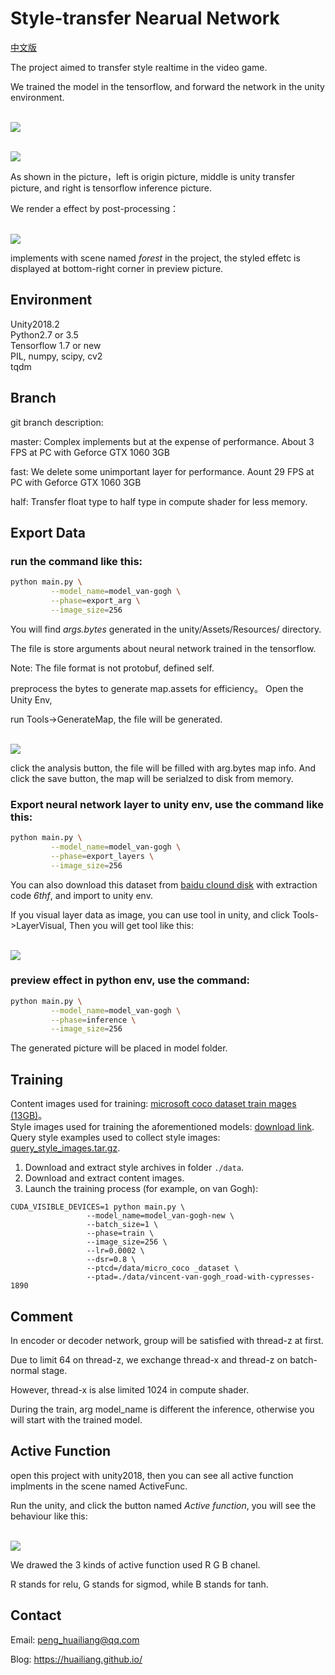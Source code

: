 
# Style-transfer Nearual Network

[中文版](./readme-cn.md)

The project aimed to transfer style  realtime in the video game. 

We trained the model in the tensorflow, and forward the network in the unity environment.

<br><img src='image/tf1.jpg'> <br>


<br><img src='image/tf2.jpg'> <br>

As shown in the picture，left is origin picture, middle is unity transfer picture, and right is tensorflow inference picture.

We render a effect by post-processing：

<br><img src='image/show.gif'> <br>

implements with scene named *forest* in the project, the styled effetc is displayed at bottom-right corner in preview picture.


## Environment

Unity2018.2 	<br>
Python2.7 or 3.5 <br>
Tensorflow 1.7 or new <br>
PIL, numpy, scipy, cv2 <br>
tqdm

## Branch

git branch description:

master: Complex implements but at the expense of performance. About 3 FPS at PC with Geforce GTX 1060 3GB

fast: We delete some unimportant layer for performance. Aount 29 FPS at PC with Geforce GTX 1060 3GB

half: Transfer float type to half type in compute shader for less memory.

## Export Data

### run the command like this:

```sh
python main.py \
         --model_name=model_van-gogh \
         --phase=export_arg \
         --image_size=256
```

You will find *args.bytes* generated in the unity/Assets/Resources/ directory. 

The file is store arguments about neural network trained in the tensorflow.

Note: The file format is not protobuf, defined self.

preprocess the bytes to generate map.assets for efficiency。 Open the Unity Env,

run Tools->GenerateMap, the file will be generated.


<br><img src='image/model3.jpg'><br>

click the analysis button, the file will be filled with arg.bytes map info. And click the save button, the map will be serialzed to disk from memory.


###  Export neural network layer to unity env, use the command like this:

```sh
python main.py \
         --model_name=model_van-gogh \
         --phase=export_layers \
         --image_size=256
```


You can also download this dataset from [baidu clound disk](https://pan.baidu.com/s/1hNqmZv1Xvygx7nMb7PfZjg) with extraction code *6thf*, and import to unity env.

If you visual layer data as image, you can use tool in unity, and click Tools->LayerVisual, Then you will get tool like this:


<br><img src='image/model2.jpg'><br>

### preview effect in python env, use the command:


```sh
python main.py \
         --model_name=model_van-gogh \
         --phase=inference \
         --image_size=256
```

The generated picture will be placed in model folder.


## Training 

Content images used for training:  [microsoft coco dataset train mages (13GB)](http://mscoco.org)。  
Style images used for training the aforementioned models: [download link](https://hcicloud.iwr.uni-heidelberg.de/index.php/s/NcJj2oLBTYuT1tf).    
Query style examples used to collect style images: [query_style_images.tar.gz](https://yadi.sk/d/5sormJouqyuI4A).

1. Download and extract style archives in folder `./data`.   
2. Download and extract content images.
3. Launch the training process (for example, on van Gogh):

```
CUDA_VISIBLE_DEVICES=1 python main.py \
                 --model_name=model_van-gogh-new \
                 --batch_size=1 \
                 --phase=train \
                 --image_size=256 \
                 --lr=0.0002 \
                 --dsr=0.8 \
                 --ptcd=/data/micro_coco _dataset \
                 --ptad=./data/vincent-van-gogh_road-with-cypresses-1890
```

## Comment

In encoder or decoder network, group will be satisfied with thread-z at first. 

Due to limit 64 on thread-z, we exchange thread-x and thread-z on batch-normal stage.

However, thread-x is alse limited 1024 in compute shader.

During the train, arg model_name is different the inference, otherwise you will start with the trained model.


## Active Function

open this project with unity2018, then you can see all active function implments in the scene named ActiveFunc.

Run the unity, and click the button named *Active function*, you will see the behaviour like this:

<br><img src='image/model1.jpg'><br>

We drawed the 3 kinds of active function used R G B chanel.

R stands for relu, G stands for sigmod, while B stands for tanh.


## Contact

Email: peng_huailiang@qq.com

Blog:  https://huailiang.github.io/